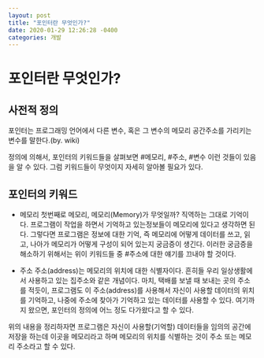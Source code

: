 ```yaml
---
layout: post
title: "포인터란 무엇인가?"
date: 2020-01-29 12:26:28 -0400
categories: 개발
---
```


# 포인터란 무엇인가?

## 사전적 정의
포인터는 프로그래밍 언어에서 다른 변수, 혹은 그 변수의 메모리 공간주소를 가리키는 변수를 말한다.(by. wiki)

정의에 의해서, 포인터의 키워드들을 살펴보면 #메모리, #주소, #변수 이런 것들이 있음을 알 수 있다.
그럼 키워드들이 무엇이지 자세히 알아볼 필요가 있다.

## 포인터의 키워드

- 메모리
첫번째로 메모리, 메모리(Memory)가 무엇일까? 직역하는 그대로 기억이다. 프로그램이 작업을 하면서 기억하고 있는정보들이 메모리에 있다고 생각하면 된다.
그렇다면 프로그램은 정보에 대한 기억, 즉 메모리에 어떻게 데이터를 쓰고, 읽고, 나아가 메모리가 어떻게 구성이 되어 있는지 궁금증이 생긴다. 이러한 궁금증을 해소하기 위해서는 위이 키워드들 중 #주소에 대한 얘기를 끄내야 할 것이다.

- 주소
주소(address)는 메모리의 위치에 대한 식별자이다. 흔히들 우리 일상생활에서 사용하고 있는 집주소와 같은 개념이다. 마치, 택배를 보낼 때 보내는 곳의 주소를 적듯이, 프로그램도 이 주소(address)를 사용해서 자신이 사용할 데이터의 위치를 기억하고, 나중에 주소에 찾아가 기억하고 있는 데이터를 사용할 수 있다.
여기까지 왔으면, 포인터의 정의에 어느 정도 다가왔다고 할 수 있다.

위의 내용을 정리하자면 프로그램은 자신이 사용할(기억할) 데이터들을 임의의 공간에 저장을 하는데 이곳을 메모리라고 하며 메모리의 위치를 식별하는 것이 주소 또는 메모리 주소라고 할 수 있다.
